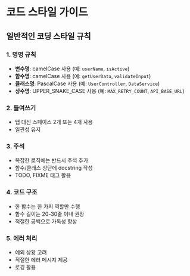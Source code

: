 # 코드 스타일 가이드

## 일반적인 코딩 스타일 규칙

### 1. 명명 규칙
- **변수명**: camelCase 사용 (예: `userName`, `isActive`)
- **함수명**: camelCase 사용 (예: `getUserData`, `validateInput`)
- **클래스명**: PascalCase 사용 (예: `UserController`, `DataService`)
- **상수명**: UPPER_SNAKE_CASE 사용 (예: `MAX_RETRY_COUNT`, `API_BASE_URL`)

### 2. 들여쓰기
- 탭 대신 스페이스 2개 또는 4개 사용
- 일관성 유지

### 3. 주석
- 복잡한 로직에는 반드시 주석 추가
- 함수/클래스 상단에 docstring 작성
- TODO, FIXME 태그 활용

### 4. 코드 구조
- 한 함수는 한 가지 역할만 수행
- 함수 길이는 20-30줄 이내 권장
- 적절한 공백으로 가독성 향상

### 5. 에러 처리
- 예외 상황 고려
- 적절한 에러 메시지 제공
- 로깅 활용 